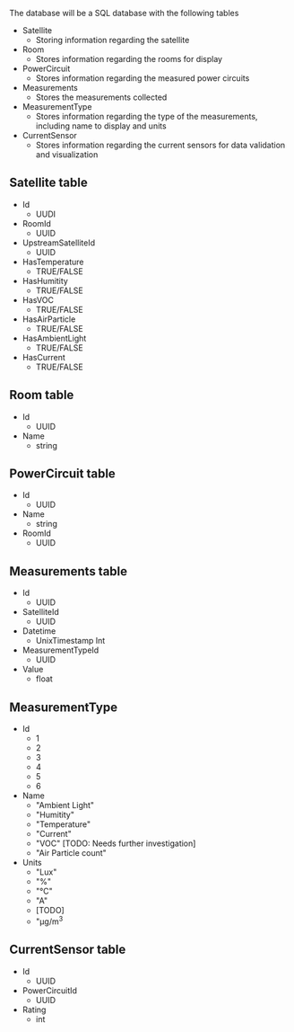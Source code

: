 The database will be a SQL database with the following tables

- Satellite
    - Storing information regarding the satellite
- Room
    - Stores information regarding the rooms for display
- PowerCircuit
    - Stores information regarding the measured power circuits
- Measurements
    - Stores the measurements collected
- MeasurementType
    - Stores information regarding the type of the measurements, including name to display and units
- CurrentSensor
    - Stores information regarding the current sensors for data validation and visualization

## Satellite table
- Id
    - UUDI
- RoomId
    - UUID
- UpstreamSatelliteId
    - UUID
- HasTemperature
    - TRUE/FALSE
- HasHumitity
    - TRUE/FALSE
- HasVOC
    - TRUE/FALSE
- HasAirParticle
    - TRUE/FALSE
- HasAmbientLight
    - TRUE/FALSE
- HasCurrent
    - TRUE/FALSE

## Room table
- Id
    - UUID
- Name
    - string

## PowerCircuit table
- Id
    - UUID
- Name
    - string
- RoomId
    - UUID

## Measurements table
- Id
    - UUID
- SatelliteId
    - UUID
- Datetime
    - UnixTimestamp Int
- MeasurementTypeId
    - UUID
- Value
    - float

## MeasurementType
- Id
    - 1
    - 2
    - 3
    - 4
    - 5
    - 6
- Name
    - "Ambient Light"
    - "Humitity"
    - "Temperature"
    - "Current"
    - "VOC" [TODO: Needs further investigation]
    - "Air Particle count"
- Units
    - "Lux"
    - "%"
    - "&deg;C"
    - "A"
    - [TODO]
    - "&mu;g/m<sup>3</sup>

## CurrentSensor table
- Id
    - UUID
- PowerCircuitId
    - UUID
- Rating
    - int
